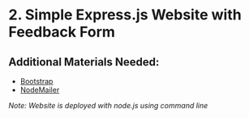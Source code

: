 # 2. **Simple Express.js Website with Feedback Form**
## Additional Materials Needed:
* [Bootstrap](https://getbootstrap.com/)
* [NodeMailer](https://nodemailer.com/about/)

_Note: Website is deployed with node.js using command line_
